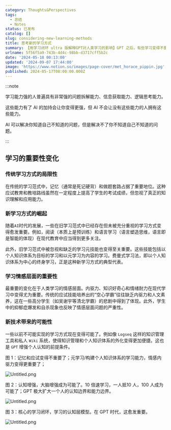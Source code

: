 ```yaml
---
category: Thoughts&Perspectives
tags:
  - 总结
  - Notes
status: 已发布
catalog: []
slug: considering-new-learning-methods
title: 思考新的学习方式
summary: 【用学习闭环 ultra 版解释GPT对人类学习的影响】GPT 之后，有些学习变得不重要了，有些学习变得更重要了，有些学习从不可能变成可能了。
urlname: 5f56f5a9-743b-4d4c-98bb-d3717cff5b2c
date: '2024-05-18 00:13:00'
updated: '2024-09-07 17:44:00'
image: 'https://www.notion.so/images/page-cover/met_horace_pippin.jpg'
published: 2024-05-17T08:00:00.000Z
---
```


:::note


学习能力强的人普遍具有非常强的问题拆解能力、信息获取能力、逻辑思考能力。


这些能力有了 AI 的加持会让你变得更强，但 AI 不会让没有这些能力的人拥有这些能力。


AI 可以解决你知道自己不知道的问题，但是解决不了你不知道自己不知道的问题。


:::


## 学习的重要性变化


### 传统学习方式的局限性


在传统的学习范式中，记忆（通常是死记硬背）和做题套路占据了重要地位。这种应试教育和教培路线虽然在一定程度上提高了学生的考试成绩，但忽视了真正的知识理解和应用能力。


### 新学习方式的崛起


随着`AI`时代的发展，一些在旧学习范式中已经存在但未被充分重视的学习方式变得愈发重要。例如，阅读（本质上是预训练）和语言学习（语言塑造思维，语言即是智能的体现）在现代教育中应当得到更多关注。


此外，旧学习范式中被忽视和缺乏的学习元技能也变得至关重要。这些技能包括以个人知识体系为目标的学习和以元学习为内容的学习。费曼式学习法，即以个人知识体系为中心的终身学习，正是这种新学习方式的典型代表。


### 学习情感层面的重要性


最重要的变化在于人类学习的情感层面。内驱力、知识好奇心和情绪耐力在现代学习中变得尤为重要。传统的应试技能培养出的“空心学霸”往往缺乏内驱力和人文素养，这在一些高分学生（如吴谢宇等清北学霸）的悲剧中得到了体现。此外，学生中的抑郁症爆发和自杀现象也反映了情感层面问题的严重性。


### 新技术带来的可能性


一些以前不可能实现的学习方式现在变得可能了。例如像 `Logseq` 这样的知识管理工具和私人 `Wiki` 系统，使得知识管理和个人知识体系的外化变得更加便捷。这也是 `GPT` 增强个人认知的前提条件。


图 1：记忆和应试变得不重要了；元学习/构建个人知识体系的学习能力，情感内驱力变得更重要了；


![Untitled.png](https://prod-files-secure.s3.us-west-2.amazonaws.com/5d24fe63-e567-4804-86f9-9fdc62e13082/a8319b77-00b3-43d9-9f99-e58187f20cfe/Untitled.png?X-Amz-Algorithm=AWS4-HMAC-SHA256&X-Amz-Content-Sha256=UNSIGNED-PAYLOAD&X-Amz-Credential=ASIAZI2LB466QX3I536R%2F20250213%2Fus-west-2%2Fs3%2Faws4_request&X-Amz-Date=20250213T213227Z&X-Amz-Expires=3600&X-Amz-Security-Token=IQoJb3JpZ2luX2VjEPX%2F%2F%2F%2F%2F%2F%2F%2F%2F%2FwEaCXVzLXdlc3QtMiJHMEUCIHkjOiIt6k0I%2BQqBXqkwWn2YpqGl6%2B3Nv5l%2BlCAndsT7AiEA%2FBvjC2eOW98Lt5SVnTOXDn58oqOVEwb2cZb33fdY4ZIq%2FwMIHhAAGgw2Mzc0MjMxODM4MDUiDCLJKrzkmdaX83VLSircA9oHPIO%2BiMzFx6MFpbCaY8OJMSldfYTRH0AYs8zom%2BZGFn4EtEcrzajhPFlzkY8P0Ejf8zhKmKMzn9%2FM8AR02P2GjYXuhQ5Rh1u0ejrXvuELEGiy%2Fkl3z1zEpT7SVYEPAjmb81S38WdoKEaAp2ten8Uh4dziFLDw5DTr8X5nz8u6c1wlAnzMXgrW4czLfaLjQJlpH0UTd9PsHVFkN7O%2BWopyO8JWJAFLSTF1PPlQVf%2Fe8eWOCA58tmPfl2i1wabjgu4MNT0VKQrMrEFEMQRuZHNT5AkJJgoTjNFPLHoye%2BzZsqKl2fO6odbU4ajaXyO0Hidx5P2HmW5dqAD1Uuhodfb49Wz%2Ff4zQ60hD059H%2F%2FbI7%2Bi4V7fxu0QOZ8E9e1B6GEx22RTx0zJOmY06kl%2BtbwrCO0dqvke0TTQHAuK3kuGdEJqBaa%2BobDWf5lOR9JeEda1FSluJRLTOzWtC7cbK%2B8g2BI8m4FzqKCq0%2B%2BjzUpqxXAU1e5QeUK5hCtinoN1dC5HCTBLP1n3tQoZTb0yiQhaPDD2boP%2BXgjPGQ1x4P62APYg1SIQGt5u51tjLKQ4%2FnQUc8yuqzUJW6re34EMZvxsv9wtOFWtVeDw6IrHjJiCoD7RYw4XXPawYitlUMPurub0GOqUBa8LFDrF8WLDPk8mEIRrX5DjDEUAA%2BCjVuOSeVnxMGFyKjnR7mnB9se7m23h5ReElsqMMkAtcURebhlisK5KwHwS6ZhcmhbfO5owvxuFUpJaQQd0WYcGP2JRV3QgXL4JdYFf7ZJcDcd61m24AA8Rqj3RubbvWZzT70XiALNtaQXEGvgC%2FxjpDH4hpvaXfPaGQWKlsVcyVtIuAgb9qvVqg9TlzNqCl&X-Amz-Signature=22fb867d3bd27c47ef6d4723b6b8bb20b5c5a634bfd1a198dd1691c8686ea4fa&X-Amz-SignedHeaders=host&x-id=GetObject)


图 2：认知增强，大脑增强成为可能了。10 倍速学习，一人抵10 人，100 人成为可能了；GPT 极大扩大一个人的认知边界和能力边界。


![Untitled.png](https://prod-files-secure.s3.us-west-2.amazonaws.com/5d24fe63-e567-4804-86f9-9fdc62e13082/e195b372-4d2b-479c-9e75-1be4e2c1412e/Untitled.png?X-Amz-Algorithm=AWS4-HMAC-SHA256&X-Amz-Content-Sha256=UNSIGNED-PAYLOAD&X-Amz-Credential=ASIAZI2LB466QX3I536R%2F20250213%2Fus-west-2%2Fs3%2Faws4_request&X-Amz-Date=20250213T213227Z&X-Amz-Expires=3600&X-Amz-Security-Token=IQoJb3JpZ2luX2VjEPX%2F%2F%2F%2F%2F%2F%2F%2F%2F%2FwEaCXVzLXdlc3QtMiJHMEUCIHkjOiIt6k0I%2BQqBXqkwWn2YpqGl6%2B3Nv5l%2BlCAndsT7AiEA%2FBvjC2eOW98Lt5SVnTOXDn58oqOVEwb2cZb33fdY4ZIq%2FwMIHhAAGgw2Mzc0MjMxODM4MDUiDCLJKrzkmdaX83VLSircA9oHPIO%2BiMzFx6MFpbCaY8OJMSldfYTRH0AYs8zom%2BZGFn4EtEcrzajhPFlzkY8P0Ejf8zhKmKMzn9%2FM8AR02P2GjYXuhQ5Rh1u0ejrXvuELEGiy%2Fkl3z1zEpT7SVYEPAjmb81S38WdoKEaAp2ten8Uh4dziFLDw5DTr8X5nz8u6c1wlAnzMXgrW4czLfaLjQJlpH0UTd9PsHVFkN7O%2BWopyO8JWJAFLSTF1PPlQVf%2Fe8eWOCA58tmPfl2i1wabjgu4MNT0VKQrMrEFEMQRuZHNT5AkJJgoTjNFPLHoye%2BzZsqKl2fO6odbU4ajaXyO0Hidx5P2HmW5dqAD1Uuhodfb49Wz%2Ff4zQ60hD059H%2F%2FbI7%2Bi4V7fxu0QOZ8E9e1B6GEx22RTx0zJOmY06kl%2BtbwrCO0dqvke0TTQHAuK3kuGdEJqBaa%2BobDWf5lOR9JeEda1FSluJRLTOzWtC7cbK%2B8g2BI8m4FzqKCq0%2B%2BjzUpqxXAU1e5QeUK5hCtinoN1dC5HCTBLP1n3tQoZTb0yiQhaPDD2boP%2BXgjPGQ1x4P62APYg1SIQGt5u51tjLKQ4%2FnQUc8yuqzUJW6re34EMZvxsv9wtOFWtVeDw6IrHjJiCoD7RYw4XXPawYitlUMPurub0GOqUBa8LFDrF8WLDPk8mEIRrX5DjDEUAA%2BCjVuOSeVnxMGFyKjnR7mnB9se7m23h5ReElsqMMkAtcURebhlisK5KwHwS6ZhcmhbfO5owvxuFUpJaQQd0WYcGP2JRV3QgXL4JdYFf7ZJcDcd61m24AA8Rqj3RubbvWZzT70XiALNtaQXEGvgC%2FxjpDH4hpvaXfPaGQWKlsVcyVtIuAgb9qvVqg9TlzNqCl&X-Amz-Signature=3af7a7a8744d73f63b09173571304d919568aaf351c188ce20ecbe58be523c96&X-Amz-SignedHeaders=host&x-id=GetObject)


图 3：核心的学习闭环，学习的认知层模型。在 GPT 时代，这愈发重要。


![Untitled.png](https://prod-files-secure.s3.us-west-2.amazonaws.com/5d24fe63-e567-4804-86f9-9fdc62e13082/57f2a38d-97b9-407e-baa1-8fecb8348e87/Untitled.png?X-Amz-Algorithm=AWS4-HMAC-SHA256&X-Amz-Content-Sha256=UNSIGNED-PAYLOAD&X-Amz-Credential=ASIAZI2LB466QX3I536R%2F20250213%2Fus-west-2%2Fs3%2Faws4_request&X-Amz-Date=20250213T213227Z&X-Amz-Expires=3600&X-Amz-Security-Token=IQoJb3JpZ2luX2VjEPX%2F%2F%2F%2F%2F%2F%2F%2F%2F%2FwEaCXVzLXdlc3QtMiJHMEUCIHkjOiIt6k0I%2BQqBXqkwWn2YpqGl6%2B3Nv5l%2BlCAndsT7AiEA%2FBvjC2eOW98Lt5SVnTOXDn58oqOVEwb2cZb33fdY4ZIq%2FwMIHhAAGgw2Mzc0MjMxODM4MDUiDCLJKrzkmdaX83VLSircA9oHPIO%2BiMzFx6MFpbCaY8OJMSldfYTRH0AYs8zom%2BZGFn4EtEcrzajhPFlzkY8P0Ejf8zhKmKMzn9%2FM8AR02P2GjYXuhQ5Rh1u0ejrXvuELEGiy%2Fkl3z1zEpT7SVYEPAjmb81S38WdoKEaAp2ten8Uh4dziFLDw5DTr8X5nz8u6c1wlAnzMXgrW4czLfaLjQJlpH0UTd9PsHVFkN7O%2BWopyO8JWJAFLSTF1PPlQVf%2Fe8eWOCA58tmPfl2i1wabjgu4MNT0VKQrMrEFEMQRuZHNT5AkJJgoTjNFPLHoye%2BzZsqKl2fO6odbU4ajaXyO0Hidx5P2HmW5dqAD1Uuhodfb49Wz%2Ff4zQ60hD059H%2F%2FbI7%2Bi4V7fxu0QOZ8E9e1B6GEx22RTx0zJOmY06kl%2BtbwrCO0dqvke0TTQHAuK3kuGdEJqBaa%2BobDWf5lOR9JeEda1FSluJRLTOzWtC7cbK%2B8g2BI8m4FzqKCq0%2B%2BjzUpqxXAU1e5QeUK5hCtinoN1dC5HCTBLP1n3tQoZTb0yiQhaPDD2boP%2BXgjPGQ1x4P62APYg1SIQGt5u51tjLKQ4%2FnQUc8yuqzUJW6re34EMZvxsv9wtOFWtVeDw6IrHjJiCoD7RYw4XXPawYitlUMPurub0GOqUBa8LFDrF8WLDPk8mEIRrX5DjDEUAA%2BCjVuOSeVnxMGFyKjnR7mnB9se7m23h5ReElsqMMkAtcURebhlisK5KwHwS6ZhcmhbfO5owvxuFUpJaQQd0WYcGP2JRV3QgXL4JdYFf7ZJcDcd61m24AA8Rqj3RubbvWZzT70XiALNtaQXEGvgC%2FxjpDH4hpvaXfPaGQWKlsVcyVtIuAgb9qvVqg9TlzNqCl&X-Amz-Signature=37231509dd49bd256911475043622bd0c488ac3941f36debb01c26a12494309b&X-Amz-SignedHeaders=host&x-id=GetObject)

